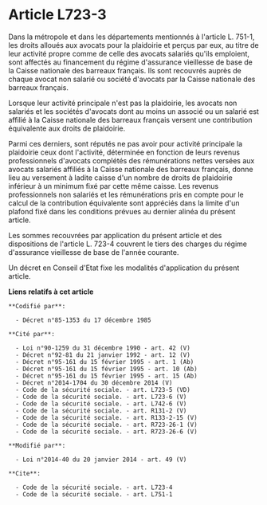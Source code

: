 # Article L723-3

Dans la métropole et dans les départements mentionnés à l'article L. 751-1, les droits alloués aux avocats pour la plaidoirie
et perçus par eux, au titre de leur activité propre comme de celle des avocats salariés qu'ils emploient, sont affectés au
financement du régime d'assurance vieillesse de base de la Caisse nationale des barreaux français. Ils sont recouvrés auprès
de chaque avocat non salarié ou société d'avocats par la Caisse nationale des barreaux français. 

Lorsque leur activité principale n'est pas la plaidoirie, les avocats non salariés et les sociétés d'avocats dont au moins un
associé ou un salarié est affilié à la Caisse nationale des barreaux français versent une contribution équivalente aux droits
de plaidoirie. 

Parmi ces derniers, sont réputés ne pas avoir pour activité principale la plaidoirie ceux dont l'activité, déterminée en
fonction de leurs revenus professionnels d'avocats complétés des rémunérations nettes versées aux avocats salariés affiliés à
la Caisse nationale des barreaux français, donne lieu au versement à ladite caisse d'un nombre de droits de plaidoirie
inférieur à un minimum fixé par cette même caisse. Les revenus professionnels non salariés et les rémunérations pris en
compte pour le calcul de la contribution équivalente sont appréciés dans la limite d'un plafond fixé dans les conditions
prévues au dernier alinéa du présent article. 

Les sommes recouvrées par application du présent article et des dispositions de l'article L. 723-4 couvrent le tiers des
charges du régime d'assurance vieillesse de base de l'année courante. 

Un décret en Conseil d'Etat fixe les modalités d'application du présent article.

**Liens relatifs à cet article**

	**Codifié par**:

	  - Décret n°85-1353 du 17 décembre 1985

	**Cité par**:

	  - Loi n°90-1259 du 31 décembre 1990 - art. 42 (V)
	  - Décret n°92-81 du 21 janvier 1992 - art. 12 (V)
	  - Décret n°95-161 du 15 février 1995 - art. 1 (Ab)
	  - Décret n°95-161 du 15 février 1995 - art. 10 (Ab)
	  - Décret n°95-161 du 15 février 1995 - art. 15 (Ab)
	  - Décret n°2014-1704 du 30 décembre 2014 (V)
	  - Code de la sécurité sociale. - art. L723-5 (VD)
	  - Code de la sécurité sociale. - art. L723-6 (V)
	  - Code de la sécurité sociale. - art. L742-6 (V)
	  - Code de la sécurité sociale. - art. R131-2 (V)
	  - Code de la sécurité sociale. - art. R133-2-15 (V)
	  - Code de la sécurité sociale. - art. R723-26-1 (V)
	  - Code de la sécurité sociale. - art. R723-26-6 (V)

	**Modifié par**:

	  - Loi n°2014-40 du 20 janvier 2014 - art. 49 (V)

	**Cite**:

	  - Code de la sécurité sociale. - art. L723-4
	  - Code de la sécurité sociale. - art. L751-1
